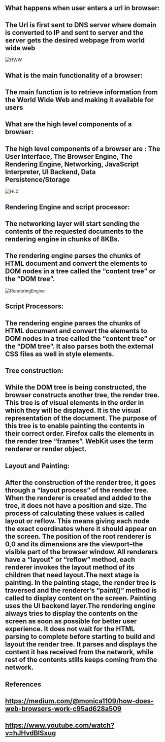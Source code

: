 ## What happens when user enters a url in browser:
## The Url is first sent to DNS server where domain is converted to IP and sent to server and the server gets the desired webpage from world wide web
![HWW](https://user-images.githubusercontent.com/28999420/180485087-2af5b646-846a-4e60-b916-d2d08cfd53af.png)

## What is the main functionality of a browser:
## The main function is to retrieve information from the World Wide Web and making it available for users

## What are the high level components of a browser:
## The high level components of a browser are : The User Interface, The Browser Engine, The Rendering Engine, Networking, JavaScript Interpreter, UI Backend, Data Persistence/Storage
![HLC](https://user-images.githubusercontent.com/28999420/180480774-45874af7-24d0-4532-8e20-cb78acbb9fb0.png)

## Rendering Engine and script processor:
## The networking layer will start sending the contents of the requested documents to the rendering engine in chunks of 8KBs.
## The rendering engine parses the chunks of HTML document and convert the elements to DOM nodes in a tree called the “content tree” or the “DOM tree”.
![RenderingEngine](https://user-images.githubusercontent.com/28999420/180484469-21c96c29-023d-450c-ac29-4a02a0c4d3c9.png)


## Script Processors:
## The rendering engine parses the chunks of HTML document and convert the elements to DOM nodes in a tree called the “content tree” or the “DOM tree”. It also parses both the external CSS files as well in style elements.

## Tree construction:
## While the DOM tree is being constructed, the browser constructs another tree, the render tree. This tree is of visual elements in the order in which they will be displayed. It is the visual representation of the document. The purpose of this tree is to enable painting the contents in their correct order. Firefox calls the elements in the render tree “frames”. WebKit uses the term renderer or render object.

## Layout and Painting:
## After the construction of the render tree, it goes through a “layout process” of the render tree. When the renderer is created and added to the tree, it does not have a position and size. The process of calculating these values is called layout or reflow. This means giving each node the exact coordinates where it should appear on the screen. The position of the root renderer is 0,0 and its dimensions are the viewport–the visible part of the browser window. All renderers have a “layout” or “reflow” method, each renderer invokes the layout method of its children that need layout.The next stage is painting. In the painting stage, the render tree is traversed and the renderer’s “paint()” method is called to display content on the screen. Painting uses the UI backend layer.The rendering engine always tries to display the contents on the screen as soon as possible for better user experience. It does not wait for the HTML parsing to complete before starting to build and layout the render tree. It parses and displays the content it has received from the network, while rest of the contents stills keeps coming from the network.

## References
## https://medium.com/@monica1109/how-does-web-browsers-work-c95ad628a509
## https://www.youtube.com/watch?v=hJHvdBlSxug